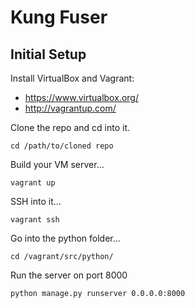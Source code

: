 # Kung Fuser

## Initial Setup

Install VirtualBox and Vagrant:

- https://www.virtualbox.org/
- http://vagrantup.com/

Clone the repo and cd into it.

<code>cd /path/to/cloned repo</code>

Build your VM server...

<code>vagrant up</code>

SSH into it...

<code>vagrant ssh</code>

Go into the python folder...

<code>cd /vagrant/src/python/</code>

Run the server on port 8000

<code>python manage.py runserver 0.0.0.0:8000</code>